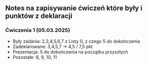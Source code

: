 ## Notes na zapisywanie ćwiczeń które były i punktów z deklaracji

### Ćwiczenia 1 (05.03.2025)
- Były zadania: 2,3,4,5,6,7 z Listy 0, z czego 5 do dokończenia
- Zadeklarowane: 3,4,5,7 -> 4,5 / 7,5 pkt
- Prezentacja: 5 do dokończenia na początku przyszłych
- Pozostałe: 8, 9, 10, 11